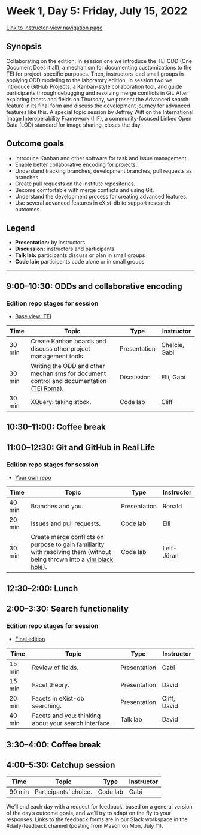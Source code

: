 # Week 1, Day 5: Friday, July 15, 2022
[Link to instructor-view navigation page](../daily_instructor_view.md)

## Synopsis

Collaborating on the edition. In session one we introduce the TEI ODD (One Document
                Does it all), a mechanism for documenting customizations to the TEI for
                project-specific purposes. Then, instructors lead small groups in applying ODD
                modeling to the laboratory edition. In session two we introduce GitHub Projects, a
                Kanban-style collaboration tool, and guide participants through debugging and
                resolving merge conflicts in Git. After exploring facets and fields on Thursday, we
                present the Advanced search feature in its final form and discuss the development
                journey for advanced features like this. A special topic session by Jeffrey Witt on
                the International Image Interoperability Framework (IIIF), a community-focused
                Linked Open Data (LOD) standard for image sharing, closes the day.

## Outcome goals
* Introduce Kanban and other software for task and issue management.
* Enable better collaborative encoding for projects.
* Understand tracking branches, development branches, pull requests as branches.
* Create pull requests on the institute repositories.
* Become comfortable with merge conflicts and using Git.
* Understand the development process for creating advanced features.
* Use several advanced features in eXist-db to support research outcomes.

## Legend

* **Presentation:** by instructors
* **Discussion:** instructors and participants
* **Talk lab:** participants discuss or plan in small groups
* **Code lab:** participants code alone or in small groups

* * *
## 9:00–10:30: ODDs and collaborative encoding

### Edition repo stages for session

* [Base view: TEI](https://github.com/Pittsburgh-NEH-Institute/01-data)

Time | Topic | Type | Instructor
---- | ---- | ---- | ---- 
30 min | Create Kanban boards and discuss other project management tools. | Presentation|Chelcie, Gabi
30 min | Writing the ODD and other mechanisms for document control and documentation ([TEI Roma](https://romabeta.tei-c.org/)). | Discussion|Elli, Gabi
30 min | XQuery: taking stock. | Code lab|Cliff

## 10:30–11:00: Coffee break

## 11:00–12:30: Git and GitHub in Real Life

### Edition repo stages for session

* [Your own repo](https://github.com)

Time | Topic | Type | Instructor
---- | ---- | ---- | ---- 
40 min | Branches and you. | Presentation|Ronald
20 min | Issues and pull requests. | Code lab|Elli
30 min | Create merge conflicts on purpose to gain familiarity with resolving them (without being thrown into a [vim black hole](https://dev.to/matthew_collison/comment/fi9p)). | Code lab|Leif-Jöran

## 12:30–2:00: Lunch

## 2:00–3:30: Search functionality

### Edition repo stages for session

* [Final edition](https://github.com/Pittsburgh-NEH-Institute/pr-app)

Time | Topic | Type | Instructor
---- | ---- | ---- | ---- 
15 min | Review of fields. | Presentation|Gabi
15 min | Facet theory. | Presentation|David
20 min | Facets in eXist-db searching. | Presentation|Cliff, David
40 min | Facets and you: thinking about your search interface. | Talk lab|David

## 3:30–4:00: Coffee break

## 4:00–5:30: Catchup session

Time | Topic | Type | Instructor
---- | ---- | ---- | ---- 
90 min | Participants’ choice. | Code lab|Gabi

We’ll end each day with a request for feedback, based on a general version of the day’s outcome goals, and we’ll try to adapt on the fly to your responses. Links to the feedback forms are in our Slack workspace in the #daily-feedback channel (posting from Mason on Mon, July 11).